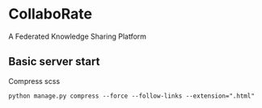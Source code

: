 # CollaboRate

A Federated Knowledge Sharing Platform

## Basic server start

Compress scss

```commandline
python manage.py compress --force --follow-links --extension=".html"
```